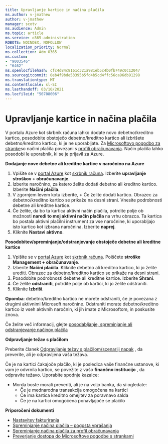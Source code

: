 ```yaml
---
title: Upravljanje kartice in načina plačila
ms.author: v-jmathew
author: v-jmathew
manager: scotv
ms.audience: Admin
ms.topic: article
ms.service: o365-administration
ROBOTS: NOINDEX, NOFOLLOW
localization_priority: Normal
ms.collection: Adm_O365
ms.custom:
- "9003546"
- "6462"
ms.openlocfilehash: cfc4d84c8161c321a981eb5c4b0fb749c0c12047
ms.sourcegitcommit: 0eb4f9bde53395b5fd4b5cd4ffc56ca96db91298
ms.translationtype: MT
ms.contentlocale: sl-SI
ms.lasthandoff: 03/10/2021
ms.locfileid: "50708006"
---
```

# <a name="manage-card-and-payment-method"></a>Upravljanje kartice in načina plačila

V portalu Azure kot skrbnik računa lahko dodate novo debetno/kreditno kartico, posodobite obstoječo debetno/kreditno kartico ali izbrišete debetno/kreditno kartico, ki je ne uporabljate. Za [Microsoftovo pogodbo za stranke](https://docs.microsoft.com/azure/billing/billing-how-to-change-credit-card?WT.mc_id=Portal-Microsoft_Azure_Support#check-access-to-a-microsoft-customer-agreement)so načini plačila povezani s [profili obračunavanja](https://docs.microsoft.com/azure/billing/billing-how-to-change-credit-card?WT.mc_id=Portal-Microsoft_Azure_Support#change-payment-method-for-a-billing-profile). Način plačila lahko posodobi le uporabnik, ki se je prijavil za Azure.

**Dodajanje nove debetne ali kreditne kartice v naročnino na Azure**

1. Vpišite se v [portal Azure](https://ms.portal.azure.com/) kot [skrbnik računa](https://docs.microsoft.com/azure/cost-management-billing/manage/billing-subscription-transfer?WT.mc_id=Portal-Microsoft_Azure_Support#whoisaa). Izberite **upravljanje stroškov + obračunavanje**.
2. Izberite naročnino, za katero želite dodati debetno ali kreditno kartico. Izberite **Načini plačila**.
3. V zgornjem levem kotu izberite, **+** Če želite dodati kartico. Obrazec za debetno/kreditno kartico se prikaže na desni strani. Vnesite podrobnosti debetne ali kreditne kartice.
4. Če želite, da bo ta kartica aktivni način plačila, potrdite polje ob možnosti **naredi to moj aktivni način plačila** na vrhu obrazca. Ta kartica bo postala aktivni plačilni instrument za vse naročnine, ki uporabljajo isto kartico kot izbrana naročnina. Izberite **naprej**.
5. Kliknite **Nastavi aktivno**. 
 
**Posodobitev/spreminjanje/odstranjevanje obstoječe debetne ali kreditne kartice**

1.  Vpišite se v [portal Azure](https://portal.azure.com/) kot [skrbnik računa](https://docs.microsoft.com/azure/billing/billing-subscription-transfer?WT.mc_id=Portal-Microsoft_Azure_Support#whoisaa). Poiščete **stroške Management + obračunavanje**.
2.  Izberite **Načini plačila**. Kliknite debetno ali kreditno kartico, ki jo želite urediti. Obrazec za debetno/kreditno kartico se prikaže na desni strani.
3.  Posodobite podrobnosti debetne ali kreditne kartice. Izberite **Shrani**.
4.  Če želite **odstraniti**, potrdite polje ob kartici, ki jo želite odstraniti.
5.  Kliknite **Izbriši**.

**Opomba**: debetno/kreditno kartico ne morete odstraniti, če je povezana z drugimi aktivnimi Microsoft naročnine. Odstraniti morate debetno/kreditno kartico iz vseh aktivnih naročnin, ki jih imate z Microsoftom, in poskusite znova.

Če želite več informacij, glejte [posodabljanje, spreminjanje ali odstranjevanje načinov plačila](https://docs.microsoft.com/azure/billing/billing-how-to-change-credit-card?WT.mc_id=Portal-Microsoft_Azure_Support)

**Odpravljanje težav s plačilom**

Preberite članek [Odpravljanje težav s plačilom/scenariji napak](https://docs.microsoft.com/azure/cost-management-billing/manage/billing-troubleshoot-azure-payment-issues) , da preverite, ali je odpravljena vaša težava.

Če je na kartici čakajoče plačilo, ki je posledica vaše finančne ustanove, ki vam je odvrnila kartico, se povežite z vašo **finančno institucijo** , da odpravite težavo. Uporabite spodnje kazalce:

- Morda boste morali preveriti, ali je na voljo banka, da si ogledate: 
    - Če je mednarodna transakcija omogočena na kartici
    - Če ima kartica kreditno omejitev za poravnavo salda
    - Če je na kartici omogočena ponavljajoče se plačilo

**Priporočeni dokumenti**

- [Nastavitev fakturiranja](https://docs.microsoft.com/azure/cost-management-billing/manage/pay-by-invoice)
- [Spreminjanje načina plačila – pogosta vprašanja](https://docs.microsoft.com/azure/cost-management-billing/manage/change-credit-card?WT.mc_id=Portal-Microsoft_Azure_Support#frequently-asked-questions)
- [Spreminjanje načina plačila za profil obračunavanja](https://docs.microsoft.com/azure/cost-management-billing/manage/change-credit-card?WT.mc_id=Portal-Microsoft_Azure_Support#change-payment-method-for-a-billing-profile)
- [Preverjanje dostopa do Microsoftove pogodbe s strankami](https://docs.microsoft.com/azure/cost-management-billing/manage/change-credit-card?WT.mc_id=Portal-Microsoft_Azure_Support#check-access-to-a-microsoft-customer-agreement)
